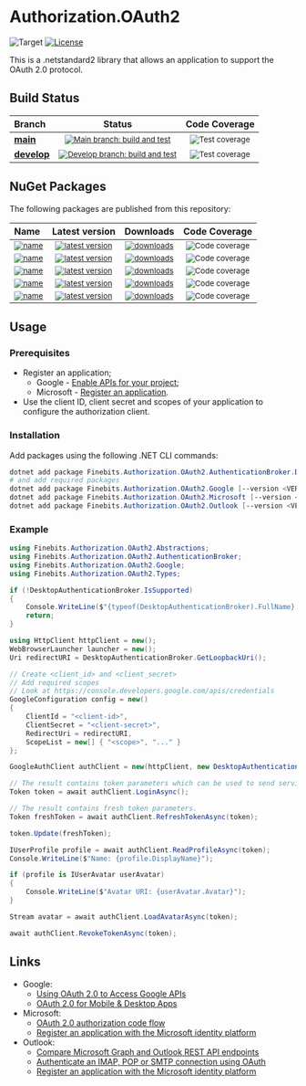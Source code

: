 # Authorization.OAuth2

![Target](https://img.shields.io/badge/dynamic/xml?label=Target&query=//TargetFramework[1]&url=https://raw.githubusercontent.com/finebits/Authorization.OAuth2/main/source/Authorization.OAuth2/Authorization.OAuth2.csproj)
[![License](https://img.shields.io/github/license/finebits/Authorization.OAuth2.svg)](https://github.com/finebits/Authorization.OAuth2/blob/main/LICENSE)

This is a .netstandard2 library that allows an application to support the OAuth 2.0 protocol.

## Build Status

|Branch|Status|Code Coverage|
|:-|:-:|:-:|
| **[main](https://github.com/finebits/Authorization.OAuth2/tree/main)** | <sub>[![Main branch: build and test](https://img.shields.io/github/actions/workflow/status/finebits/Authorization.OAuth2/build-and-test.yml?branch=main&logo=github&label=)](https://github.com/finebits/Authorization.OAuth2/actions/workflows/build-and-test.yml?query=branch%3Amain)</sub> | <sub>![Test coverage](https://img.shields.io/endpoint?url=https://gist.githubusercontent.com/finebits-github/74f6d448f4f568a286d4622e92afbc75/raw/Authorization.OAuth2-main-total-test-coverage.json)</sub> |
| **[develop](https://github.com/finebits/Authorization.OAuth2/tree/develop)** | <sub>[![Develop branch: build and test](https://img.shields.io/github/actions/workflow/status/finebits/Authorization.OAuth2/build-and-test.yml?branch=develop&logo=github&label=)](https://github.com/finebits/Authorization.OAuth2/actions/workflows/build-and-test.yml?query=branch%3Adevelop)</sub> | <sub>![Test coverage](https://img.shields.io/endpoint?url=https://gist.githubusercontent.com/finebits-github/74f6d448f4f568a286d4622e92afbc75/raw/Authorization.OAuth2-develop-total-test-coverage.json)</sub> |

## NuGet Packages

The following packages are published from this repository:

|Name|Latest version|Downloads|Code Coverage|
|:-|:-:|:-:|:-:|
| <sub> [![name](https://img.shields.io/badge/Finebits.Authorization.OAuth2-blue)](https://www.nuget.org/packages/Finebits.Authorization.OAuth2) </sub> | <sub> [![latest version](https://img.shields.io/nuget/v/Finebits.Authorization.OAuth2?logo=nuget&label)](https://www.nuget.org/packages/Finebits.Authorization.OAuth2) </sub> | <sub> [![downloads](https://img.shields.io/nuget/dt/Finebits.Authorization.OAuth2)](https://www.nuget.org/packages/Finebits.Authorization.OAuth2) </sub> | <sub> ![Code coverage](https://img.shields.io/endpoint?url=https://gist.githubusercontent.com/finebits-github/74f6d448f4f568a286d4622e92afbc75/raw/Authorization.OAuth2-main-Finebits.Authorization.OAuth2-test-coverage.json&label=coverage) </sub> |
| <sub> [![name](https://img.shields.io/badge/Finebits.Authorization.OAuth2.AuthenticationBroker.Desktop-blue)](https://www.nuget.org/packages/Finebits.Authorization.OAuth2.AuthenticationBroker.Desktop) </sub> | <sub> [![latest version](https://img.shields.io/nuget/v/Finebits.Authorization.OAuth2.AuthenticationBroker.Desktop?logo=nuget&label)](https://www.nuget.org/packages/Finebits.Authorization.OAuth2.AuthenticationBroker.Desktop) </sub> | <sub> [![downloads](https://img.shields.io/nuget/dt/Finebits.Authorization.OAuth2.AuthenticationBroker.Desktop)](https://www.nuget.org/packages/Finebits.Authorization.OAuth2.AuthenticationBroker.Desktop) </sub> | <sub> ![Code coverage](https://img.shields.io/endpoint?url=https://gist.githubusercontent.com/finebits-github/74f6d448f4f568a286d4622e92afbc75/raw/Authorization.OAuth2-main-Finebits.Authorization.OAuth2.AuthenticationBroker.Desktop-test-coverage.json&label=coverage) </sub> |
| <sub> [![name](https://img.shields.io/badge/Finebits.Authorization.OAuth2.Google-blue)](https://www.nuget.org/packages/Finebits.Authorization.OAuth2.Google) </sub> | <sub> [![latest version](https://img.shields.io/nuget/v/Finebits.Authorization.OAuth2.Google?logo=nuget&label)](https://www.nuget.org/packages/Finebits.Authorization.OAuth2.Google) </sub> | <sub> [![downloads](https://img.shields.io/nuget/dt/Finebits.Authorization.OAuth2.Google)](https://www.nuget.org/packages/Finebits.Authorization.OAuth2.Google) </sub> | <sub> ![Code coverage](https://img.shields.io/endpoint?url=https://gist.githubusercontent.com/finebits-github/74f6d448f4f568a286d4622e92afbc75/raw/Authorization.OAuth2-main-Finebits.Authorization.OAuth2.Google-test-coverage.json&label=coverage) </sub> |
| <sub> [![name](https://img.shields.io/badge/Finebits.Authorization.OAuth2.Microsoft-blue)](https://www.nuget.org/packages/Finebits.Authorization.OAuth2.Microsoft) </sub> | <sub> [![latest version](https://img.shields.io/nuget/v/Finebits.Authorization.OAuth2.Microsoft?logo=nuget&label)](https://www.nuget.org/packages/Finebits.Authorization.OAuth2.Microsoft) </sub> | <sub> [![downloads](https://img.shields.io/nuget/dt/Finebits.Authorization.OAuth2.Microsoft)](https://www.nuget.org/packages/Finebits.Authorization.OAuth2.Microsoft) </sub> | <sub> ![Code coverage](https://img.shields.io/endpoint?url=https://gist.githubusercontent.com/finebits-github/74f6d448f4f568a286d4622e92afbc75/raw/Authorization.OAuth2-main-Finebits.Authorization.OAuth2.Microsoft-test-coverage.json&label=coverage) </sub> |
| <sub> [![name](https://img.shields.io/badge/Finebits.Authorization.OAuth2.Outlook-blue)](https://www.nuget.org/packages/Finebits.Authorization.OAuth2.Outlook) </sub> | <sub> [![latest version](https://img.shields.io/nuget/v/Finebits.Authorization.OAuth2.Outlook?logo=nuget&label)](https://www.nuget.org/packages/Finebits.Authorization.OAuth2.Outlook) </sub> | <sub> [![downloads](https://img.shields.io/nuget/dt/Finebits.Authorization.OAuth2.Outlook)](https://www.nuget.org/packages/Finebits.Authorization.OAuth2.Outlook) </sub> | <sub> ![Code coverage](https://img.shields.io/endpoint?url=https://gist.githubusercontent.com/finebits-github/74f6d448f4f568a286d4622e92afbc75/raw/Authorization.OAuth2-main-Finebits.Authorization.OAuth2.Outlook-test-coverage.json&label=coverage) </sub> |

## Usage

### Prerequisites

- Register an application;
  - Google - [Enable APIs for your project](https://developers.google.com/identity/protocols/oauth2/native-app#prerequisites);
  - Microsoft - [Register an application](https://learn.microsoft.com/en-us/azure/active-directory/develop/quickstart-register-app#register-an-application).
- Use the client ID, client secret and scopes of your application to configure the authorization client.

### Installation

Add packages using the following .NET CLI commands:

```powershell
dotnet add package Finebits.Authorization.OAuth2.AuthenticationBroker.Desktop [--version <VERSION>] [--prerelease]
# and add required packages
dotnet add package Finebits.Authorization.OAuth2.Google [--version <VERSION>] [--prerelease]
dotnet add package Finebits.Authorization.OAuth2.Microsoft [--version <VERSION>] [--prerelease]
dotnet add package Finebits.Authorization.OAuth2.Outlook [--version <VERSION>] [--prerelease]
```

### Example

```C#
using Finebits.Authorization.OAuth2.Abstractions;
using Finebits.Authorization.OAuth2.AuthenticationBroker;
using Finebits.Authorization.OAuth2.Google;
using Finebits.Authorization.OAuth2.Types;

if (!DesktopAuthenticationBroker.IsSupported)
{
    Console.WriteLine($"{typeof(DesktopAuthenticationBroker).FullName} is not supported.");
    return;
}

using HttpClient httpClient = new();
WebBrowserLauncher launcher = new();
Uri redirectURI = DesktopAuthenticationBroker.GetLoopbackUri();

// Create <client_id> and <client_secret>
// Add required scopes
// Look at https://console.developers.google.com/apis/credentials
GoogleConfiguration config = new()
{
    ClientId = "<client-id>",
    ClientSecret = "<client-secret>",
    RedirectUri = redirectURI,
    ScopeList = new[] { "<scope>", "..." }
};

GoogleAuthClient authClient = new(httpClient, new DesktopAuthenticationBroker(launcher), config);

// The result contains token parameters which can be used to send service requests.
Token token = await authClient.LoginAsync();

// The result contains fresh token parameters.
Token freshToken = await authClient.RefreshTokenAsync(token);

token.Update(freshToken);

IUserProfile profile = await authClient.ReadProfileAsync(token);
Console.WriteLine($"Name: {profile.DisplayName}");

if (profile is IUserAvatar userAvatar)
{
    Console.WriteLine($"Avatar URI: {userAvatar.Avatar}");
}

Stream avatar = await authClient.LoadAvatarAsync(token);

await authClient.RevokeTokenAsync(token);
```

## Links

- Google: 
  - [Using OAuth 2.0 to Access Google APIs](https://developers.google.com/identity/protocols/oauth2)
  - [OAuth 2.0 for Mobile & Desktop Apps](https://developers.google.com/identity/protocols/oauth2/native-app)
- Microsoft:
  - [OAuth 2.0 authorization code flow](https://learn.microsoft.com/en-us/azure/active-directory/develop/v2-oauth2-auth-code-flow)
  - [Register an application with the Microsoft identity platform](https://learn.microsoft.com/en-us/azure/active-directory/develop/quickstart-register-app)
- Outlook:
  - [Compare Microsoft Graph and Outlook REST API endpoints](https://learn.microsoft.com/en-us/outlook/rest/compare-graph)
  - [Authenticate an IMAP, POP or SMTP connection using OAuth](https://learn.microsoft.com/en-us/exchange/client-developer/legacy-protocols/how-to-authenticate-an-imap-pop-smtp-application-by-using-oauth)
  - [Register an application with the Microsoft identity platform](https://learn.microsoft.com/en-us/azure/active-directory/develop/quickstart-register-app)
